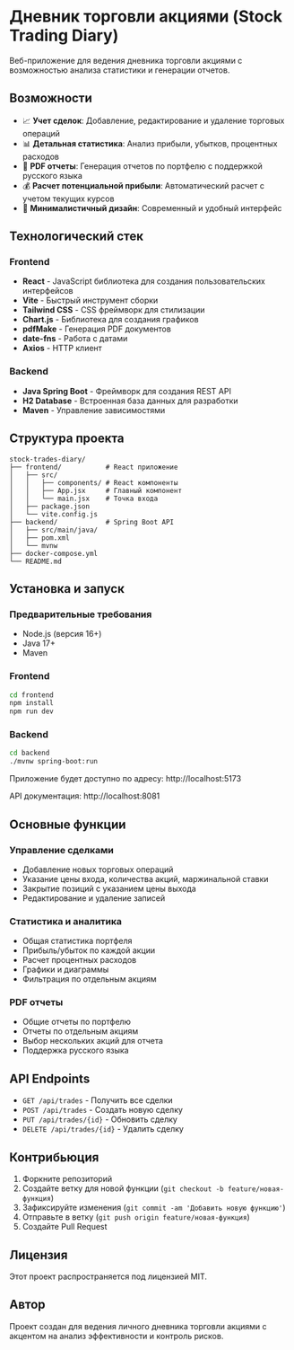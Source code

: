 # Дневник торговли акциями (Stock Trading Diary)

Веб-приложение для ведения дневника торговли акциями с возможностью анализа статистики и генерации отчетов.

## Возможности

- 📈 **Учет сделок**: Добавление, редактирование и удаление торговых операций
- 📊 **Детальная статистика**: Анализ прибыли, убытков, процентных расходов
- 📑 **PDF отчеты**: Генерация отчетов по портфелю с поддержкой русского языка
- 💰 **Расчет потенциальной прибыли**: Автоматический расчет с учетом текущих курсов
- 🎨 **Минималистичный дизайн**: Современный и удобный интерфейс

## Технологический стек

### Frontend
- **React** - JavaScript библиотека для создания пользовательских интерфейсов
- **Vite** - Быстрый инструмент сборки
- **Tailwind CSS** - CSS фреймворк для стилизации
- **Chart.js** - Библиотека для создания графиков
- **pdfMake** - Генерация PDF документов
- **date-fns** - Работа с датами
- **Axios** - HTTP клиент

### Backend
- **Java Spring Boot** - Фреймворк для создания REST API
- **H2 Database** - Встроенная база данных для разработки
- **Maven** - Управление зависимостями

## Структура проекта

```
stock-trades-diary/
├── frontend/           # React приложение
│   ├── src/
│   │   ├── components/ # React компоненты
│   │   ├── App.jsx     # Главный компонент
│   │   └── main.jsx    # Точка входа
│   ├── package.json
│   └── vite.config.js
├── backend/            # Spring Boot API
│   ├── src/main/java/
│   ├── pom.xml
│   └── mvnw
├── docker-compose.yml
└── README.md
```

## Установка и запуск

### Предварительные требования
- Node.js (версия 16+)
- Java 17+
- Maven

### Frontend
```bash
cd frontend
npm install
npm run dev
```

### Backend
```bash
cd backend
./mvnw spring-boot:run
```

Приложение будет доступно по адресу: http://localhost:5173

API документация: http://localhost:8081

## Основные функции

### Управление сделками
- Добавление новых торговых операций
- Указание цены входа, количества акций, маржинальной ставки
- Закрытие позиций с указанием цены выхода
- Редактирование и удаление записей

### Статистика и аналитика
- Общая статистика портфеля
- Прибыль/убыток по каждой акции
- Расчет процентных расходов
- Графики и диаграммы
- Фильтрация по отдельным акциям

### PDF отчеты
- Общие отчеты по портфелю
- Отчеты по отдельным акциям
- Выбор нескольких акций для отчета
- Поддержка русского языка

## API Endpoints

- `GET /api/trades` - Получить все сделки
- `POST /api/trades` - Создать новую сделку
- `PUT /api/trades/{id}` - Обновить сделку
- `DELETE /api/trades/{id}` - Удалить сделку

## Контрибьюция

1. Форкните репозиторий
2. Создайте ветку для новой функции (`git checkout -b feature/новая-функция`)
3. Зафиксируйте изменения (`git commit -am 'Добавить новую функцию'`)
4. Отправьте в ветку (`git push origin feature/новая-функция`)
5. Создайте Pull Request

## Лицензия

Этот проект распространяется под лицензией MIT.

## Автор

Проект создан для ведения личного дневника торговли акциями с акцентом на анализ эффективности и контроль рисков. 